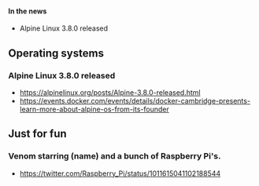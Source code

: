 #### In the news

* Alpine Linux 3.8.0 released

## Operating systems

### Alpine Linux 3.8.0 released

* https://alpinelinux.org/posts/Alpine-3.8.0-released.html
* https://events.docker.com/events/details/docker-cambridge-presents-learn-more-about-alpine-os-from-its-founder

## Just for fun

### Venom starring (name) and a bunch of Raspberry Pi's.

* https://twitter.com/Raspberry_Pi/status/1011615041102188544
